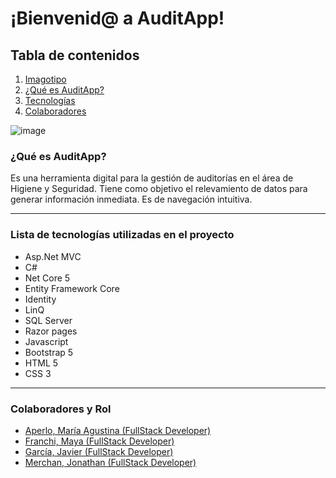 # ¡Bienvenid@ a AuditApp!

## Tabla de contenidos

1. [Imagotipo](#imagotipo)
2. [¿Qué es AuditApp?](#queEs)
3. [Tecnologías](#tecnologías)
4. [Colaboradores](#colaboradores)

<a name="imagotipo" />![image](https://user-images.githubusercontent.com/43002670/157101946-a1337045-d647-4bd7-bee6-99289535b355.png)

### <a name="queEs" />¿Qué es AuditApp?

Es una herramienta digital para la gestión de auditorías en el área de Higiene y Seguridad. 
Tiene como objetivo el relevamiento de datos para generar información inmediata.
Es de navegación intuitiva. 

***

### <a name="tecnologías" />Lista de tecnologías utilizadas en el proyecto

* Asp.Net MVC
* C# 
* Net Core 5 
* Entity Framework Core
* Identity
* LinQ
* SQL Server
* Razor pages
* Javascript 
* Bootstrap 5
* HTML 5 
* CSS 3

***

### <a name="colaboradores" />Colaboradores y Rol

- [Aperlo, María Agustina (FullStack Developer)](https://github.com/magustinaperlo)
- [Franchi, Maya (FullStack Developer)](https://github.com/mFranchi92)
- [García, Javier (FullStack Developer)](https://github.com/RedFoxArg)
- [Merchan, Jonathan (FullStack Developer)](https://github.com/JonathanMerchan)



